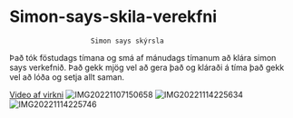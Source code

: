 # Simon-says-skila-verekfni
                        Simon says skýrsla
Það tók föstudags tímana og smá af mánudags tímanum að klára simon says verkefnið.
Það gekk mjög vel að gera það og kláraði á tíma það gekk vel að lóða og setja allt saman.





[Video af virkni](https://www.youtube.com/shorts/3b394ECIFfI)
![IMG20221107150658](https://user-images.githubusercontent.com/114401245/201786130-390d77c3-31d4-43c2-8d20-d7b796d8faad.jpg)
![IMG20221114225634](https://user-images.githubusercontent.com/114401245/201786166-0c786758-1c78-46d2-acc5-a39ffee4bd84.jpg)
![IMG20221114225746](https://user-images.githubusercontent.com/114401245/201786173-140b99bc-28c5-4ff9-a2e8-2928597ddd2f.jpg)
